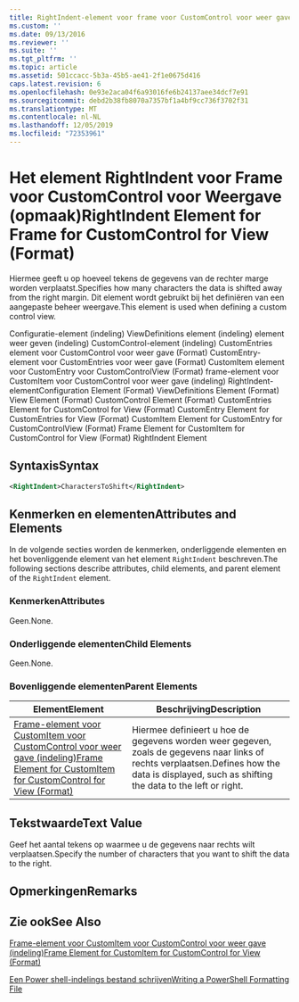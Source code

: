 ```yaml
---
title: RightIndent-element voor frame voor CustomControl voor weer gave (indeling) | Microsoft Docs
ms.custom: ''
ms.date: 09/13/2016
ms.reviewer: ''
ms.suite: ''
ms.tgt_pltfrm: ''
ms.topic: article
ms.assetid: 501ccacc-5b3a-45b5-ae41-2f1e0675d416
caps.latest.revision: 6
ms.openlocfilehash: 0e93e2aca04f6a93016fe6b24137aee34dcf7e91
ms.sourcegitcommit: debd2b38fb8070a7357bf1a4bf9cc736f3702f31
ms.translationtype: MT
ms.contentlocale: nl-NL
ms.lasthandoff: 12/05/2019
ms.locfileid: "72353961"
---
```

# <a name="rightindent-element-for-frame-for-customcontrol-for-view-format"></a><span data-ttu-id="2f438-102">Het element RightIndent voor Frame voor CustomControl voor Weergave (opmaak)</span><span class="sxs-lookup"><span data-stu-id="2f438-102">RightIndent Element for Frame for CustomControl for View (Format)</span></span>

<span data-ttu-id="2f438-103">Hiermee geeft u op hoeveel tekens de gegevens van de rechter marge worden verplaatst.</span><span class="sxs-lookup"><span data-stu-id="2f438-103">Specifies how many characters the data is shifted away from the right margin.</span></span> <span data-ttu-id="2f438-104">Dit element wordt gebruikt bij het definiëren van een aangepaste beheer weergave.</span><span class="sxs-lookup"><span data-stu-id="2f438-104">This element is used when defining a custom control view.</span></span>

<span data-ttu-id="2f438-105">Configuratie-element (indeling) ViewDefinitions element (indeling) element weer geven (indeling) CustomControl-element (indeling) CustomEntries element voor CustomControl voor weer gave (Format) CustomEntry-element voor CustomEntries voor weer gave (Format) CustomItem element voor CustomEntry voor CustomControlView (Format) frame-element voor CustomItem voor CustomControl voor weer gave (indeling) RightIndent-element</span><span class="sxs-lookup"><span data-stu-id="2f438-105">Configuration Element (Format) ViewDefinitions Element (Format) View Element (Format) CustomControl Element (Format) CustomEntries Element for CustomControl for View (Format) CustomEntry Element for CustomEntries for View (Format) CustomItem Element for CustomEntry for CustomControlView (Format) Frame Element for CustomItem for CustomControl for View (Format) RightIndent Element</span></span>

## <a name="syntax"></a><span data-ttu-id="2f438-106">Syntaxis</span><span class="sxs-lookup"><span data-stu-id="2f438-106">Syntax</span></span>

```xml
<RightIndent>CharactersToShift</RightIndent>
```

## <a name="attributes-and-elements"></a><span data-ttu-id="2f438-107">Kenmerken en elementen</span><span class="sxs-lookup"><span data-stu-id="2f438-107">Attributes and Elements</span></span>

<span data-ttu-id="2f438-108">In de volgende secties worden de kenmerken, onderliggende elementen en het bovenliggende element van het element `RightIndent` beschreven.</span><span class="sxs-lookup"><span data-stu-id="2f438-108">The following sections describe attributes, child elements, and parent element of the `RightIndent` element.</span></span>

### <a name="attributes"></a><span data-ttu-id="2f438-109">Kenmerken</span><span class="sxs-lookup"><span data-stu-id="2f438-109">Attributes</span></span>

<span data-ttu-id="2f438-110">Geen.</span><span class="sxs-lookup"><span data-stu-id="2f438-110">None.</span></span>

### <a name="child-elements"></a><span data-ttu-id="2f438-111">Onderliggende elementen</span><span class="sxs-lookup"><span data-stu-id="2f438-111">Child Elements</span></span>

<span data-ttu-id="2f438-112">Geen.</span><span class="sxs-lookup"><span data-stu-id="2f438-112">None.</span></span>

### <a name="parent-elements"></a><span data-ttu-id="2f438-113">Bovenliggende elementen</span><span class="sxs-lookup"><span data-stu-id="2f438-113">Parent Elements</span></span>

|<span data-ttu-id="2f438-114">Element</span><span class="sxs-lookup"><span data-stu-id="2f438-114">Element</span></span>|<span data-ttu-id="2f438-115">Beschrijving</span><span class="sxs-lookup"><span data-stu-id="2f438-115">Description</span></span>|
|-------------|-----------------|
|[<span data-ttu-id="2f438-116">Frame-element voor CustomItem voor CustomControl voor weer gave (indeling)</span><span class="sxs-lookup"><span data-stu-id="2f438-116">Frame Element for CustomItem for CustomControl for View (Format)</span></span>](./frame-element-for-customitem-for-customcontrol-for-view-format.md)|<span data-ttu-id="2f438-117">Hiermee definieert u hoe de gegevens worden weer gegeven, zoals de gegevens naar links of rechts verplaatsen.</span><span class="sxs-lookup"><span data-stu-id="2f438-117">Defines how the data is displayed, such as shifting the data to the left or right.</span></span>|

## <a name="text-value"></a><span data-ttu-id="2f438-118">Tekstwaarde</span><span class="sxs-lookup"><span data-stu-id="2f438-118">Text Value</span></span>

<span data-ttu-id="2f438-119">Geef het aantal tekens op waarmee u de gegevens naar rechts wilt verplaatsen.</span><span class="sxs-lookup"><span data-stu-id="2f438-119">Specify the number of characters that you want to shift the data to the right.</span></span>

## <a name="remarks"></a><span data-ttu-id="2f438-120">Opmerkingen</span><span class="sxs-lookup"><span data-stu-id="2f438-120">Remarks</span></span>

## <a name="see-also"></a><span data-ttu-id="2f438-121">Zie ook</span><span class="sxs-lookup"><span data-stu-id="2f438-121">See Also</span></span>

[<span data-ttu-id="2f438-122">Frame-element voor CustomItem voor CustomControl voor weer gave (indeling)</span><span class="sxs-lookup"><span data-stu-id="2f438-122">Frame Element for CustomItem for CustomControl for View (Format)</span></span>](./frame-element-for-customitem-for-customcontrol-for-view-format.md)

[<span data-ttu-id="2f438-123">Een Power shell-indelings bestand schrijven</span><span class="sxs-lookup"><span data-stu-id="2f438-123">Writing a PowerShell Formatting File</span></span>](./writing-a-powershell-formatting-file.md)
